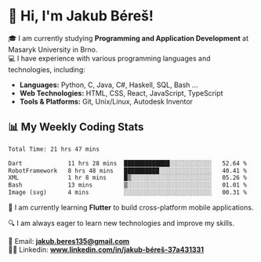 # 👋 Hi, I'm Jakub Béreš!

🎓 I am currently studying **Programming and Application Development** at Masaryk University in Brno.  
💻 I have experience with various programming languages and technologies, including:  
   - **Languages:** Python, C, Java, C#, Haskell, SQL, Bash ...  
   - **Web Technologies:** HTML, CSS, React, JavaScript, TypeScript  
   - **Tools & Platforms:** Git, Unix/Linux, Autodesk Inventor

## 📊 My Weekly Coding Stats
<!--START_SECTION:waka-->

```txt
Total Time: 21 hrs 47 mins

Dart             11 hrs 28 mins  █████████████░░░░░░░░░░░░   52.64 %
RobotFramework   8 hrs 48 mins   ██████████░░░░░░░░░░░░░░░   40.41 %
XML              1 hr 8 mins     █▒░░░░░░░░░░░░░░░░░░░░░░░   05.26 %
Bash             13 mins         ▒░░░░░░░░░░░░░░░░░░░░░░░░   01.01 %
Image (svg)      4 mins          ░░░░░░░░░░░░░░░░░░░░░░░░░   00.31 %
```

<!--END_SECTION:waka-->

🚀 I am currently learning **Flutter** to build cross-platform mobile applications.  

🔍 I am always eager to learn new technologies and improve my skills.  

📩 Email:        **jakub.beres135@gmail.com**  
🧑‍💻 Linkedin:     **www.linkedin.com/in/jakub-béreš-37a431331**


